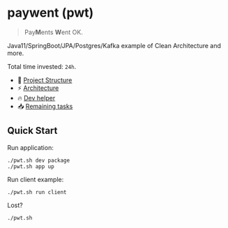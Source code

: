 # paywent (pwt)

> Pay**M**ents **W**ent OK.

Java11/SpringBoot/JPA/Postgres/Kafka example of Clean Architecture and more.

Total time invested: `24h`.

+ 🤘 [Project Structure](doc/structure.md)
+ ⚡️ [Architecture](doc/architecture.md)
+ 🔥 [Dev helper](doc/dev-helper.md)
+ 📥 [Remaining tasks](doc/todo.md)

## Quick Start

Run application:

```shell
./pwt.sh dev package
./pwt.sh app up
```

Run client example:

```shell
./pwt.sh run client
```

Lost?

```shell
./pwt.sh
```
